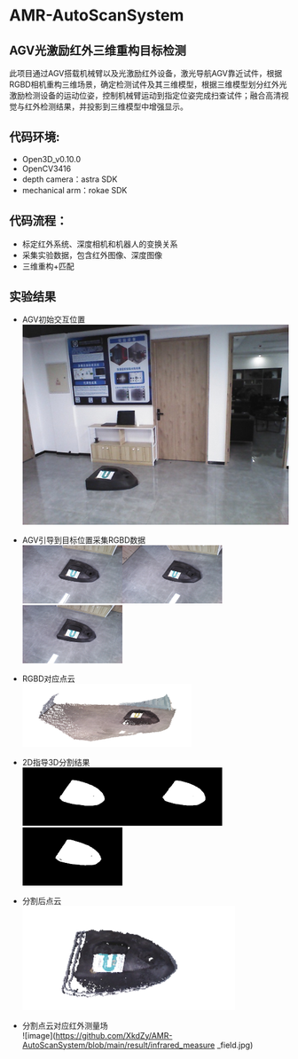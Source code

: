 # AMR-AutoScanSystem

## AGV光激励红外三维重构目标检测
此项目通过AGV搭载机械臂以及光激励红外设备，激光导航AGV靠近试件，根据RGBD相机重构三维场景，确定检测试件及其三维模型，根据三维模型划分红外光激励检测设备的运动位姿，控制机械臂运动到指定位姿完成扫查试件；融合高清视觉与红外检测结果，并投影到三维模型中增强显示。<br>


## 代码环境:
+ Open3D_v0.10.0<br>
+ OpenCV3416<br>
+ depth camera：astra SDK<br>
+ mechanical arm：rokae SDK<br>

## 代码流程：
+ 标定红外系统、深度相机和机器人的变换关系<br>
+ 采集实验数据，包含红外图像、深度图像<br>
+ 三维重构+匹配<br>

## 实验结果
+ AGV初始交互位置<br>
![image](https://github.com/XkdZy/AMR-AutoScanSystem/blob/main/result/Ori.jpg)

+ AGV引导到目标位置采集RGBD数据<br>
<img src="https://github.com/XkdZy/AMR-AutoScanSystem/blob/main/result/1.jpg" width="180" height="105"><img src="https://github.com/XkdZy/AMR-AutoScanSystem/blob/main/result/2.jpg" width="180" height="105"><img src="https://github.com/XkdZy/AMR-AutoScanSystem/blob/main/result/3.jpg" width="180" height="105"/>
+ RGBD对应点云<br>
![image](https://github.com/XkdZy/AMR-AutoScanSystem/blob/main/result/global_point_cloud.jpg)
+ 2D指导3D分割结果<br>
<img src="https://github.com/XkdZy/AMR-AutoScanSystem/blob/main/result/1SL.jpg" width="180" height="105"><img src="https://github.com/XkdZy/AMR-AutoScanSystem/blob/main/result/2SL.jpg" width="180" height="105"><img src="https://github.com/XkdZy/AMR-AutoScanSystem/blob/main/result/3SL.jpg" width="180" height="105"/>
+ 分割后点云<br>
![image](https://github.com/XkdZy/AMR-AutoScanSystem/blob/main/result/target_point_cloud.jpg)
+ 分割点云对应红外测量场<br>
![image](https://github.com/XkdZy/AMR-AutoScanSystem/blob/main/result/infrared_measure _field.jpg)
